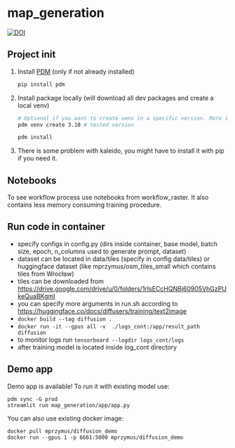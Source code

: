 # map_generation

[![DOI](https://zenodo.org/badge/617960213.svg)](https://zenodo.org/badge/latestdoi/617960213)

## Project init

1. Install [PDM](https://pdm.fming.dev/latest) (only if not already installed)

    ```sh
    pip install pdm
    ```

2. Install package locally (will download all dev packages and create a local venv)

    ```sh
    # Optional if you want to create venv in a specific version. More info: https://pdm.fming.dev/latest/usage/venv/#create-a-virtualenv-yourself
    pdm venv create 3.10 # tested version

    pdm install
    ```

3. There is some problem with kaleido, you might have to install it with pip if you need it.


## Notebooks

To see workflow process use notebooks from workflow_raster. It also contains less memory consuming training procedure.

## Run code in container

- specify  configs in config.py (dirs inside container, base model, batch size, epoch, n_columns used to generate prompt, dataset)
- dataset can be located in data/tiles (specify in config data/tiles) or huggingface dataset (like mprzymus/osm_tiles_small which contains tiles from Wrocław)
- tiles can be downloaded from https://drive.google.com/drive/u/0/folders/1rIsECcHQNBj60905VhGzPUkeQuaBKgmI
- you can specify more arguments in run.sh according to https://huggingface.co/docs/diffusers/training/text2image
- `docker build --tag diffusion . `
- `docker run -it --gpus all -v  ./logs_cont:/app/result_path diffusion  `
- to monitor logs run `tensorboard --logdir logs_cont/logs `
- after training model is located inside log_cont directory


## Demo app

Demo app is available! To  run it with existing model use:

```
pdm sync -G prod 
streamlit run map_generation/app/app.py 
```

You can also use existing docker image:
```
docker pull mprzymus/diffusion_demo
docker run --gpus 1 -p 6661:5000 mprzymus/diffusion_demo
```
